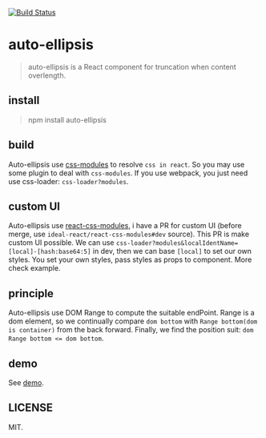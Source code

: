 [![Build Status](https://travis-ci.org/ideal-react/auto-ellipsis.svg)](https://travis-ci.org/ideal-react/auto-ellipsis)

# auto-ellipsis

> auto-ellipsis is a React component for truncation when content overlength.

## install

> npm install auto-ellipsis

## build

Auto-ellipsis use [css-modules][1] to resolve `css in react`. So you may use some plugin to deal with `css-modules`. If you use webpack, you just need use css-loader: `css-loader?modules`.

## custom UI

Auto-ellipsis use [react-css-modules][2], i have a PR for custom UI (before merge, use `ideal-react/react-css-modules#dev` source). This PR is make custom UI possible. We can use `css-loader?modules&localIdentName=[local]-[hash:base64:5]` in dev, then we can base `[local]` to set our own styles.
You set your own styles, pass styles as props to component. More check example.

## principle

Auto-ellipsis use DOM Range to compute the suitable endPoint. Range is a dom element, so we continually compare `dom bottom` with `Range bottom(dom is container)` from the back forward. Finally, we find the position suit: `dom Range bottom <= dom bottom`.

## demo

See [demo][3].

## LICENSE

MIT.

[1]: https://github.com/css-modules/css-modules
[2]: https://github.com/gajus/react-css-modules
[3]: http://ideal-react.github.io


